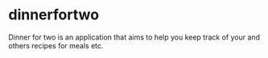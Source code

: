 dinnerfortwo
============

Dinner for two is an application that aims to help you keep track of your and others recipes for meals etc.
